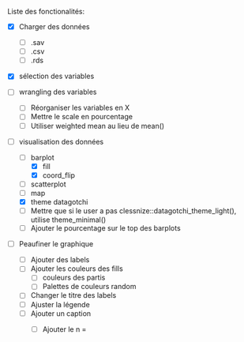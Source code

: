 Liste des fonctionalités:

- [x] Charger des données 
    - [ ] .sav
    - [ ] .csv
    - [ ] .rds

- [x] sélection des variables

- [ ] wrangling des variables
    - [ ] Réorganiser les variables en X
    - [ ] Mettre le scale en pourcentage 
    - [ ] Utiliser weighted mean au lieu de mean()

- [ ] visualisation des données
    - [ ] barplot
        - [x] fill
        - [x] coord_flip
    - [ ] scatterplot
    - [ ] map
    - [x] theme datagotchi
    - [ ] Mettre que si le user a pas clessnize::datagotchi_theme_light(), utilise theme_minimal()
    - [ ] Ajouter le pourcentage sur le top des barplots
    
- [ ] Peaufiner le graphique
    - [ ] Ajouter des labels
    - [ ] Ajouter les couleurs des fills
        - [ ] couleurs des partis
        - [ ] Palettes de couleurs random
    - [ ] Changer le titre des labels
    - [ ] Ajuster la légende
    - [ ] Ajouter un caption
        - [ ] Ajouter le n = 

